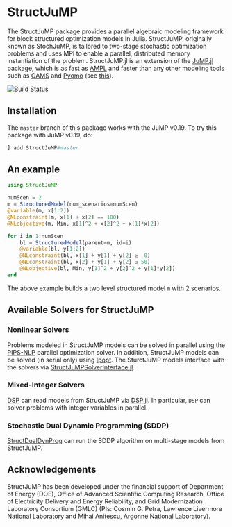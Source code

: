 # StructJuMP
The StructJuMP package provides a parallel algebraic modeling framework for block structured optimization models in Julia. StructJuMP, originally known as StochJuMP, is tailored to two-stage stochastic optimization problems and uses MPI to enable a parallel, distributed memory instantiation of the problem. StructJuMP.jl is an extension of the [JuMP.jl](https://github.com/JuliaOpt/JuMP.jl) package, which is as fast as [AMPL](http://ampl.com) and faster than any other modeling tools such as [GAMS](http://www.gams.com) and [Pyomo](http://www.pyomo.org) (see [this](http://arxiv.org/pdf/1312.1431.pdf)).

[![Build Status](https://travis-ci.org/StructJuMP/StructJuMP.jl.svg?branch=master)](https://travis-ci.org/StructJuMP/StructJuMP.jl)

## Installation

The `master` branch of this package works with the JuMP v0.19. To
try this package with JuMP v0.19, do:
```julia
] add StructJuMP#master
```

## An example
```julia
using StructJuMP

numScen = 2
m = StructuredModel(num_scenarios=numScen)
@variable(m, x[1:2])
@NLconstraint(m, x[1] + x[2] == 100)
@NLobjective(m, Min, x[1]^2 + x[2]^2 + x[1]*x[2])

for i in 1:numScen
    bl = StructuredModel(parent=m, id=i)
    @variable(bl, y[1:2])
    @NLconstraint(bl, x[1] + y[1] + y[2] ≥  0)
    @NLconstraint(bl, x[2] + y[1] + y[2] ≤ 50)
    @NLobjective(bl, Min, y[1]^2 + y[2]^2 + y[1]*y[2])
end
```
The above example builds a two level structured model `m` with 2 scenarios.

## Available Solvers for StructJuMP

### Nonlinear Solvers
Problems modeled in StructJuMP models can be solved in parallel using the [PIPS-NLP](https://github.com/Argonne-National-Laboratory/PIPS) parallel optimization solver. In addition, StructJuMP models can be solved (in serial only) using [Ipopt](https://projects.coin-or.org/Ipopt). The SturctJuMP models interface with the solvers via [StructJuMPSolverInterface.jl](https://github.com/Argonne-National-Laboratory/StructJuMPSolverInterface.jl).

### Mixed-Integer Solvers
[DSP](https://github.com/Argonne-National-Laboratory/DSP.git) can read models from StructJuMP via [DSP.jl](https://github.com/kibaekkim/DSP.jl.git). In particular, ``DSP`` can solver problems with integer variables in parallel.

### Stochastic Dual Dynamic Programming (SDDP)
[StructDualDynProg](https://github.com/blegat/StructDualDynProg.jl) can run the SDDP algorithm on multi-stage models from StructJuMP.

## Acknowledgements
StructJuMP has been developed under the financial support of Department of Energy (DOE), Office of Advanced Scientific Computing Research, Office of Electricity Delivery and Energy Reliability, and Grid Modernization Laboratory Consortium (GMLC) (PIs: Cosmin G. Petra, Lawrence Livermore National Laboratory and Mihai Anitescu, Argonne National Laboratory).
